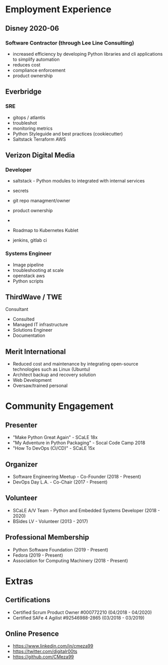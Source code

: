 
# Employment Experience
## Disney 2020-06
### Software Contractor (through Lee Line Consulting)
* increased efficiency by developing Python libraries and cli applications to simplify automation
* reduces cost
* compliance enforcement
* product ownership

## Everbridge
### SRE
* gitops / atlantis
* troubleshot
* monitoring metrics
* Python Styleguide and best practices (cookiecutter)
* Saltstack Terraform AWS

## Verizon Digital Media
### Developer
* saltstack - Python modules to integrated with internal services
* secrets
* git repo managment/owner
* product ownership
* 

* Roadmap to Kubernetes Kublet

* jenkins, gitlab ci

### Systems Engineer
* Image pipeline
* troubleshooting at scale
* openstack aws
* Python scripts

## ThirdWave / TWE
Consultant
* Consulted
* Managed IT infrastructure
* Solutions Engineer
* Documentation

## Merit International

* Reduced cost and maintenance by  integrating open-source technologies such as Linux (Ubuntu)
* Architect backup and recovery solution
* Web Development
* Oversaw/trained personal

# Community Engagement

## Presenter
* "Make Python Great Again" - SCaLE 18x
* "My Adventure in Python Packaging" - Socal Code Camp 2018
* "How To DevOps (CI/CD)" - SCaLE 15x

## Organizer
* Software Engineering Meetup - Co-Founder (2018 - Present)
* DevOps Day L.A. - Co-Chair (2017 - Present)

## Volunteer
* SCaLE A/V Team - Python and Embedded Systems Developer (2018 - 2020)
* BSides LV - Volunteer (2013 - 2017)

## Professional Membership
* Python Software Foundation (2019 - Present)
* Fedora (2019 - Present)
* Association for Computing Machinery (2018 - Present)

# Extras

## Certifications
* Certified Scrum Product Owner #000772210 (04/2018 - 04/2020)
* Certified SAFe 4 Agilist #92546988-2865 (03/2018 - 03/2019)

## Online Presence
* https://www.linkedin.com/in/cmeza99
* https://twitter.com/digitalr00ts
* https://github.com/CMeza99

<!--stackedit_data:
eyJoaXN0b3J5IjpbMjExODQ2ODc2MSwtMTYyNTQ0ODgwNSwtND
kwMDc4NjcxLDg2MzE5ODI0NywxNjIwNTE3MjIxLDEzNTE2Mjc1
NDksLTk5MDQ2NzI4OSwyMDUyMDM3NDg4LDc2MDY3Mzc3OCwtNj
E3NjA1MTA4LC0xMzQ3ODg4MjI0LDE4ODgwMDM1MzMsMTMwMjM2
Mzg4M119
-->